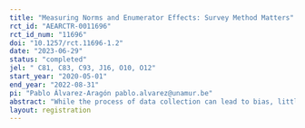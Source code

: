 ```yaml
---
title: "Measuring Norms and Enumerator Effects: Survey Method Matters"
rct_id: "AEARCTR-0011696"
rct_id_num: "11696"
doi: "10.1257/rct.11696-1.2"
date: "2023-06-29"
status: "completed"
jel: " C81, C83, C93, J16, O10, O12"
start_year: "2020-05-01"
end_year: "2022-08-31"
pi: "Pablo Álvarez-Aragón pablo.alvarez@unamur.be"
abstract: "While the process of data collection can lead to bias, little empirical evidence investigates the role of the survey method. In this paper, we compare two survey methods: the standard face-to-face interview and an alternative method we call Human-Assisted Self-Administered survey (HASA). In the latter, respondents are guided by an enumerator reading questions, but they answer privately on an electronic device. Taking advantage of an RCT in Benin, we randomize the survey method across respondents. We show that the survey method leads to different results depending on enumerator influence. Identifying this influence, we document that variables that are likely to be influenced by enumerators differ systematically across survey methods. Interestingly, these variables are mainly related to gender norms and women agency. We find that respondents who answer directly on a tablet report less gender-equal values. Investigating the mechanisms, we show that social desirability bias affects responses in face-to-face interviews."
layout: registration
---
```



